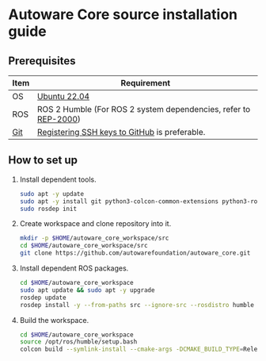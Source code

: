 # Autoware Core source installation guide

## Prerequisites

| Item                        | Requirement                                                                                               |
| --------------------------- | --------------------------------------------------------------------------------------------------------- |
| OS                          | [Ubuntu 22.04](https://releases.ubuntu.com/22.04/)                                                        |
| ROS                         | ROS 2 Humble (For ROS 2 system dependencies, refer to [REP-2000](https://www.ros.org/reps/rep-2000.html)) |
| [Git](https://git-scm.com/) | [Registering SSH keys to GitHub](https://github.com/settings/keys) is preferable.                         |

## How to set up

1. Install dependent tools.

   ```bash
   sudo apt -y update
   sudo apt -y install git python3-colcon-common-extensions python3-rosdep
   sudo rosdep init
   ```

2. Create workspace and clone repository into it.

   ```bash
   mkdir -p $HOME/autoware_core_workspace/src
   cd $HOME/autoware_core_workspace/src
   git clone https://github.com/autowarefoundation/autoware_core.git
   ```

3. Install dependent ROS packages.

   ```bash
   cd $HOME/autoware_core_workspace
   sudo apt update && sudo apt -y upgrade
   rosdep update
   rosdep install -y --from-paths src --ignore-src --rosdistro humble
   ```

4. Build the workspace.

   ```bash
   cd $HOME/autoware_core_workspace
   source /opt/ros/humble/setup.bash
   colcon build --symlink-install --cmake-args -DCMAKE_BUILD_TYPE=Release
   ```
